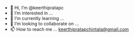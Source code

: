 - 👋 Hi, I’m @keerthipratapc
- 👀 I’m interested in ...
- 🌱 I’m currently learning ...
- 💞️ I’m looking to collaborate on ...
- 📫 How to reach me ... keerthipratapchintala@gmail.com

<!---
keerthipratapc/keerthipratapc is a ✨ special ✨ repository because its `README.md` (this file) appears on your GitHub profile.
You can click the Preview link to take a look at your changes.
--->
